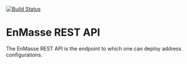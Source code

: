 [![Build Status](https://travis-ci.org/EnMasseProject/enmasse-rest.svg?branch=master)](https://travis-ci.org/EnMasseProject/enmasse-rest)

# EnMasse REST API 

The EnMasse REST API is the endpoint to which one can deploy address configurations.

